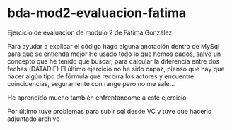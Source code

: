 # bda-mod2-evaluacion-fatima
Ejercicio de evaluacion de modulo 2 de Fátima González

Para ayudar a explicar el código hago alguna anotación dentro de MySql para que se entienda mejor
He usado todo lo que hemos dados, salvo un concepto que he tenido que buscar, para calcular la diferencia entre dos fechas (DATADIF)
El último ejercicio no he sido capaz, pienso que hay que hacer algún tipo de fórmula que recorra los actores y encuentre coincidencias, seguramente con range pero no me sale...

He aprendido mucho también enfrentandome a este ejercicio

Por último tuve problemas para subir sql desde VC y tuve que hacerlo adjuntado archivo
